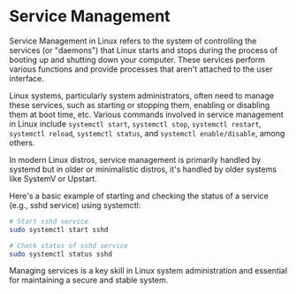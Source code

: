 # Service Management 

Service Management in Linux refers to the system of controlling the services (or "daemons") that Linux starts and stops during the process of booting up and shutting down your computer. These services perform various functions and provide processes that aren't attached to the user interface.

Linux systems, particularly system administrators, often need to manage these services, such as starting or stopping them, enabling or disabling them at boot time, etc. Various commands involved in service management in Linux include `systemctl start`, `systemctl stop`, `systemctl restart`, `systemctl reload`, `systemctl status`, and `systemctl enable/disable`, among others.

In modern Linux distros, service management is primarily handled by systemd but in older or minimalistic distros, it's handled by older systems like SystemV or Upstart.

Here's a basic example of starting and checking the status of a service (e.g., sshd service) using systemctl:

```bash
# Start sshd service
sudo systemctl start sshd

# Check status of sshd service
sudo systemctl status sshd
```

Managing services is a key skill in Linux system administration and essential for maintaining a secure and stable system.